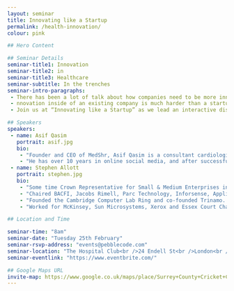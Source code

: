```yaml
---
layout: seminar
title: Innovating like a Startup
permalink: /health-innovation/
colour: pink

## Hero Content

## Seminar Details
seminar-title1: Innovation
seminar-title2: in
seminar-title3: Healthcare
seminar-subtitle: In the trenches
seminar-intro-paragraphs:
 - There has been a lot of talk about how companies need to be more innovative, but very little on what stops them from doing so.
 - nnovation inside of an existing company is much harder than a startup. For most companies it feels like innovation can only happen by chance, not by design. The question is – why?
 - Join us at “Innovating like a Startup” as we lead an interactive discussion and workshop to identify root causes and bottlenecks companies face when creating a culture of continuous innovation.

## Speakers
speakers:
 - name: Asif Qasim
   portrait: asif.jpg
   bio:
    - "Founder and CEO of MedShr, Asif Qasim is a consultant cardiologist and NHS Clinical Director based in London, England."
    - "He has over 10 years in online social media, and after successfully launching a case discussion network for cardiologists, he is now leading the MedShr team to build this global, multi-specialty network for doctors."
 - name: Stephen Allott
   portrait: stephen.jpg
   bio:
    - "Some time Crown Representative for Small & Medium Enterprises in the Cabinet Office and UK delegate for the D5."
    - "Chaired BACFI, Jacobs Rimell, Parc Technology, Inforsense, Applied Generics, COE Group Plc, The Red Gate Council of Advisers, Tideway Systems and Trinamo. NXD on Bright Computing, Trampoline and Zeus."
    - "Founded the Cambridge Computer Lab Ring and co-founded Trinamo. President, CFO and main board director of Micromuse Inc. (NASDAQ: MUSE)."
    - "Worked for McKinsey, Sun Microsystems, Xerox and Essex Court Chambers. Graduate of Trinity College Cambridge, Barrister (Gray’s Inn), Member of the Bar Council of England and Wales, City Fellow of Hughes Hall Cambridge University."

## Location and Time

seminar-time: "8am"
seminar-date: "Tuesday 25th February"
seminar-rsvp-address: "events@pebblecode.com"
seminar-location: "The Hospital Club<br />24 Endell St<br />London<br />WC2H 9HQ"
seminar-eventlink: "https://www.eventbrite.com/"

## Google Maps URL
invite-map: https://www.google.co.uk/maps/place/Surrey+County+Cricket+Club/@51.483612,-0.11492,15z/data=!4m2!3m1!1s0x0:0xf09a6ef184954e68?sa=X&ved=0CJABEPwSMA1qFQoTCKatle_TlMYCFckj2wodDEYAbw
---
```



